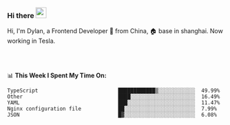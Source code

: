 ### Hi there <img src="https://media.giphy.com/media/hvRJCLFzcasrR4ia7z/giphy.gif" width="25px">

<!-- ![visitors](https://visitor-badge.glitch.me/badge?page_id=dislfyer.dislfyer) -->

Hi, I'm Dylan, a Frontend Developer 🚀 from China, 🏠 base in shanghai. Now working in Tesla.

<br/>
<br/>

📊 **This Week I Spent My Time On:**


<!--START_SECTION:waka-->

```text
TypeScript                          ████████████▒░░░░░░░░░░░░  49.99%
Other                               ████░░░░░░░░░░░░░░░░░░░░░  16.49%
YAML                                ███░░░░░░░░░░░░░░░░░░░░░░  11.47%
Nginx configuration file            ██░░░░░░░░░░░░░░░░░░░░░░░  7.99%
JSON                                █▓░░░░░░░░░░░░░░░░░░░░░░░  6.08%
```

<!--END_SECTION:waka-->

<!--
**About Me:**
 -->

